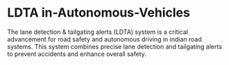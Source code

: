 # LDTA in-Autonomous-Vehicles
The lane detection & tailgating alerts (LDTA) system is a critical advancement for road safety and autonomous driving in indian road systems. This system combines precise lane detection and tailgating alerts to prevent accidents and enhance overall safety.
